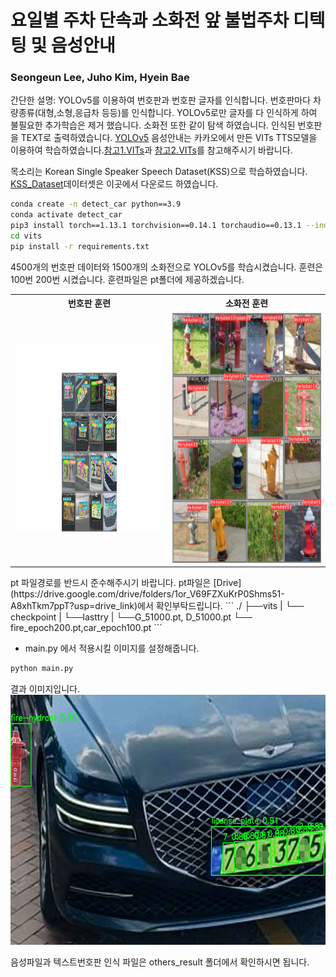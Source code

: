 # 요일별 주차 단속과 소화전 앞 불법주차 디텍팅 및 음성안내

### Seongeun Lee, Juho Kim, Hyein Bae

간단한 설명: YOLOv5를 이용하여 번호판과 번호판 글자를 인식합니다. 번호판마다 차량종류(대형,소형,응급차 등등)를 인식합니다. YOLOv5로만 글자를 다 인식하게 하여 불필요한 추가학습은 제거 했습니다. 소화전 또한 같이 탐색 하였습니다. 인식된 번호판을 TEXT로 출력하였습니다.
[YOLOv5](https://github.com/ultralytics/yolov5)
음성안내는 카카오에서 만든 VITs TTS모델을 이용하여 학습하였습니다.[참고1.VITs](https://github.com/jaywalnut310/vits)과 [참고2.VITs](https://github.com/ouor/vits?tab=readme-ov-file)를 참고해주시기 바랍니다.

목소리는 Korean Single Speaker Speech Dataset(KSS)으로 학습하였습니다.
[KSS_Dataset](https://www.kaggle.com/datasets/bryanpark/korean-single-speaker-speech-dataset)데이터셋은 이곳에서 다운로드 하였습니다.

```sh
conda create -n detect_car python==3.9
conda activate detect_car
pip3 install torch==1.13.1 torchvision==0.14.1 torchaudio==0.13.1 --index-url https://download.pytorch.org/whl/cu117
cd vits
pip install -r requirements.txt
```

4500개의 번호판 데이터와 1500개의 소화전으로 YOLOv5를 학습시켰습니다.
훈련은 100번 200번 시켰습니다.
훈련파일은 pt폴더에 제공하겠습니다.


<table style="width:100%">
  <tr>
    <th>번호판 훈련</th>
    <th>소화전 훈련</th>
  </tr>
  <tr>
    <td><img src="img_result/fig_1.png" alt="lisense_training" width="400"height="300"></td>
    <td><img src="img_result/fig_2.png" alt="fireplug_training" width="400"height="400"></td>
  </tr>
</table>
pt 파일경로를 반드시 준수해주시기 바랍니다. 
pt파일은 [Drive](https://drive.google.com/drive/folders/1or_V69FZXuKrP0Shms51-A8xhTkm7ppT?usp=drive_link)에서 확인부탁드립니다.
```
./
├──vits
|    └── checkpoint
|             └──lasttry    
|                  └──G_51000.pt, D_51000.pt
└── fire_epoch200.pt,car_epoch100.pt
```


- main.py 에서 적용시킬 이미지를 설정해줍니다.
```sh
python main.py
```

결과 이미지입니다. 
<img src="img_result/result_a.jpg" alt="lisense_training" height="400">

음성파일과 텍스트번호판 인식 파일은 others_result 폴더에서 확인하시면 됩니다.


